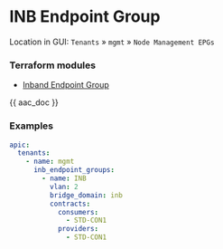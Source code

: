 # INB Endpoint Group

Location in GUI:
`Tenants` » `mgmt` » `Node Management EPGs`

### Terraform modules

* [Inband Endpoint Group](https://registry.terraform.io/modules/netascode/inband-endpoint-group/aci/latest)

{{ aac_doc }}

### Examples

```yaml
apic:
  tenants:
    - name: mgmt
      inb_endpoint_groups:
        - name: INB
          vlan: 2
          bridge_domain: inb
          contracts:
            consumers:
              - STD-CON1
            providers:
              - STD-CON1
```
